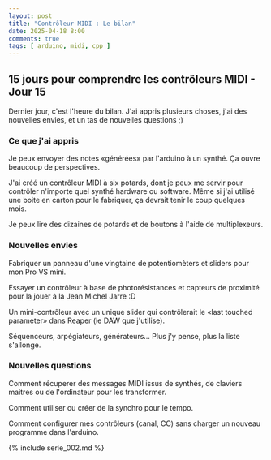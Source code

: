 ```yaml
---
layout: post
title: "Contrôleur MIDI : Le bilan"
date: 2025-04-18 8:00
comments: true
tags: [ arduino, midi, cpp ]
---
```


## 15 jours pour comprendre les contrôleurs MIDI - Jour 15

Dernier jour, c'est l'heure du bilan.
J'ai appris plusieurs choses, j'ai des nouvelles envies, et un tas de nouvelles
questions ;)

<!-- more -->

### Ce que j'ai appris

Je peux envoyer des notes «générées» par l'arduino à un synthé. Ça ouvre beaucoup de perspectives.

J'ai créé un contrôleur MIDI à six potards, dont je peux me servir pour contrôler
n'importe quel synthé hardware ou software. Même si j'ai utilisé une boite en
carton pour le fabriquer, ça devrait tenir le coup quelques mois.

Je peux lire des dizaines de potards et de boutons à l'aide de multiplexeurs.

### Nouvelles envies

Fabriquer un panneau d'une vingtaine de potentiomèters et sliders pour mon Pro VS mini.

Essayer un contrôleur à base de photorésistances et capteurs de proximité pour la jouer à la Jean Michel Jarre :D

Un mini-contrôleur avec un unique slider qui contrôlerait le «last touched parameter» dans Reaper (le DAW que j'utilise).

Séquenceurs, arpégiateurs, générateurs… Plus j'y pense, plus la liste s'allonge.

### Nouvelles questions

Comment récuperer des messages MIDI issus de synthés, de claviers maitres ou de l'ordinateur pour les transformer.

Comment utiliser ou créer de la synchro pour le tempo.

Comment configurer mes contrôleurs (canal, CC) sans charger un nouveau programme dans l'arduino.

{% include serie_002.md %}
